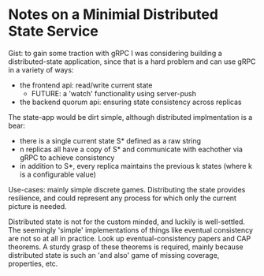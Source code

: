 # Notes on a Minimial Distributed State Service

Gist: to gain some traction with gRPC I was considering building a distributed-state application,
since that is a hard problem and can use gRPC in a variety of ways:
* the frontend api: read/write current state
  * FUTURE: a 'watch' functionality using server-push
* the backend quorum api: ensuring state consistency across replicas

The state-app would be dirt simple, although distributed implmentation is a bear:
* there is a single current state S* defined as a raw string
* n replicas all have a copy of S* and communicate with eachother via gRPC to achieve consistency
* in addition to S*, every replica maintains the previous k states (where k is a configurable value)

Use-cases: mainly simple discrete games. Distributing the state provides resilience, and could represent any process for which only the current picture is needed.

Distributed state is not for the custom minded, and luckily is well-settled.
The seemingly 'simple' implementations of things like eventual consistency are not so at all in practice.
Look up eventual-consistency papers and CAP theorems.
A sturdy grasp of these theorems is required, mainly because distributed state is such an 'and also' game
of missing coverage, properties, etc.







